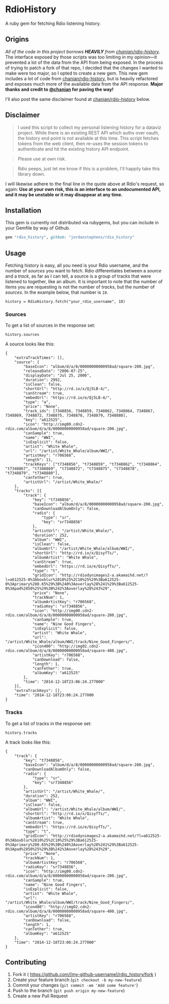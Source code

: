 # RdioHistory

A ruby gem for fetching Rdio listening history.

## Origins

_All of the code in this project borrows **HEAVILY** from  [chanian/rdio-history](https://github.com/chanian/rdio-history)_. The interface exposed by those scripts was too limiting in my opinion—it prevented a lot of the data from the API from being exposed. In the process of trying to patch a fork of that repo, I decided that the changes I wanted to make were too major, so I opted to create a new gem. This new gem includes a lot of code from [chanian/rdio-history](https://github.com/chanian/rdio-history), but is heavily refactored and exposes much more of the available data from the API response. **Major thanks and credit to [@chanian](https://github.com/chanian) for paving the way!**

I'll also post the same disclaimer found at [chanian/rdio-history](https://github.com/chanian/rdio-history) below.

## Disclaimer

> I used this script to collect my personal listening history for a dataviz project. While there is an existing REST API which auths over oauth, the history end point is not available at this time. This script fetches tokens from the web client, then re-uses the session tokens to authenticate and hit the existing history API endpoint.

> Please use at own risk.

> Rdio peeps, just let me know if this is a problem, I'll happily take this library down.

I will likewise adhere to the final line in the quote above at Rdio's request, so again: **Use at your own risk, this is an interface to an undocumented API, and it may be unstable or it may disappear at any time.**

## Installation

This gem is currently not distributed via rubygems, but you can include in your Gemfile by way of Github.

```ruby
gem "rdio_history", github: "jordanstephens/rdio_history"
```

## Usage

Fetching history is easy, all you need is your Rdio username, and the number of *sources* you want to fetch. Rdio differentiates between a *source* and a *track*, as far as I can tell, a source is a group of tracks that were listened to together, like an album. It is important to note that the number of items you are requesting is not the number of *tracks*, but the number of *sources*. In the example below, that number is `10`.

    history = RdioHistory.fetch("your_rdio_username", 10)

### Sources
    
To get a list of sources in the response set:

    history.sources
    
A source looks like this:
    
    {
        "extraTrackTimes": [],
        "source": {
            "baseIcon": "album/d/a/8/00000000000958ad/square-200.jpg",
            "releaseDate": "2006-07-25",
            "displayDate": "Jul 25, 2006",
            "duration": 2992,
            "isClean": false,
            "shortUrl": "http://rd.io/x/Qj5LB-4/",
            "canStream": true,
            "embedUrl": "https://rd.io/e/Qj5LB-4/",
            "type": "a",
            "price": "None",
            "track_ids": [7348856, 7348859, 7348862, 7348864, 7348867, 7348869, 7348872, 7348875, 7348878, 7348879, 7348880],
            "key": "a612525",
            "icon": "http://img00.cdn2-rdio.com/album/d/a/8/00000000000958ad/square-200.jpg",
            "canSample": true,
            "name": "WWI",
            "isExplicit": false,
            "artist": "White Whale",
            "url": "/artist/White_Whale/album/WWI/",
            "artistKey": "r706568",
            "length": 11,
            "trackKeys": ["t7348856", "t7348859", "t7348862", "t7348864", "t7348867", "t7348869", "t7348872", "t7348875", "t7348878", "t7348879", "t7348880"],
            "canTether": true,
            "artistUrl": "/artist/White_Whale/"
        },
        "tracks": [{
            "track": {
                "key": "t7348856",
                "baseIcon": "album/d/a/8/00000000000958ad/square-200.jpg",
                "canDownloadAlbumOnly": false,
                "radio": {
                    "type": "sr",
                    "key": "sr7348856"
                },
                "artistUrl": "/artist/White_Whale/",
                "duration": 252,
                "album": "WWI",
                "isClean": false,
                "albumUrl": "/artist/White_Whale/album/WWI/",
                "shortUrl": "http://rd.io/x/QisyfTs/",
                "albumArtist": "White Whale",
                "canStream": true,
                "embedUrl": "https://rd.io/e/QisyfTs/",
                "type": "t",
                "gridIcon": "http://rdiodynimages2-a.akamaihd.net/?l=a612525-0%3Aboxblur%2810%25%2C10%25%29%3Ba612525-0%3Aprimary%280.65%29%3B%240%3Aoverlay%28%241%29%3Ba612525-0%3Apad%2850%25%29%3B%242%3Aoverlay%28%243%29",
                "price": "None",
                "trackNum": 1,
                "albumArtistKey": "r706568",
                "radioKey": "sr7348856",
                "icon": "http://img00.cdn2-rdio.com/album/d/a/8/00000000000958ad/square-200.jpg",
                "canSample": true,
                "name": "Nine Good Fingers",
                "isExplicit": false,
                "artist": "White Whale",
                "url": "/artist/White_Whale/album/WWI/track/Nine_Good_Fingers/",
                "icon400": "http://img02.cdn2-rdio.com/album/d/a/8/00000000000958ad/square-400.jpg",
                "artistKey": "r706568",
                "canDownload": false,
                "length": 1,
                "canTether": true,
                "albumKey": "a612525"
            },
            "time": "2014-12-18T23:06:24.277000"
        }],
        "extraTrackKeys": [],
        "time": "2014-12-18T23:06:24.277000
    }

### Tracks
    
To get a list of tracks in the response set:
    
    history.tracks
    
A track looks like this:

    {
        "track": {
            "key": "t7348856",
            "baseIcon": "album/d/a/8/00000000000958ad/square-200.jpg",
            "canDownloadAlbumOnly": false,
            "radio": {
                "type": "sr",
                "key": "sr7348856"
            },
            "artistUrl": "/artist/White_Whale/",
            "duration": 252,
            "album": "WWI",
            "isClean": false,
            "albumUrl": "/artist/White_Whale/album/WWI/",
            "shortUrl": "http://rd.io/x/QisyfTs/",
            "albumArtist": "White Whale",
            "canStream": true,
            "embedUrl": "https://rd.io/e/QisyfTs/",
            "type": "t",
            "gridIcon": "http://rdiodynimages2-a.akamaihd.net/?l=a612525-0%3Aboxblur%2810%25%2C10%25%29%3Ba612525-0%3Aprimary%280.65%29%3B%240%3Aoverlay%28%241%29%3Ba612525-0%3Apad%2850%25%29%3B%242%3Aoverlay%28%243%29",
            "price": "None",
            "trackNum": 1,
            "albumArtistKey": "r706568",
            "radioKey": "sr7348856",
            "icon": "http://img00.cdn2-rdio.com/album/d/a/8/00000000000958ad/square-200.jpg",
            "canSample": true,
            "name": "Nine Good Fingers",
            "isExplicit": false,
            "artist": "White Whale",
            "url": "/artist/White_Whale/album/WWI/track/Nine_Good_Fingers/",
            "icon400": "http://img02.cdn2-rdio.com/album/d/a/8/00000000000958ad/square-400.jpg",
            "artistKey": "r706568",
            "canDownload": false,
            "length": 1,
            "canTether": true,
            "albumKey": "a612525"
        },
        "time": "2014-12-18T23:06:24.277000"
    }

## Contributing

1. Fork it ( https://github.com/[my-github-username]/rdio_history/fork )
2. Create your feature branch (`git checkout -b my-new-feature`)
3. Commit your changes (`git commit -am 'Add some feature'`)
4. Push to the branch (`git push origin my-new-feature`)
5. Create a new Pull Request
